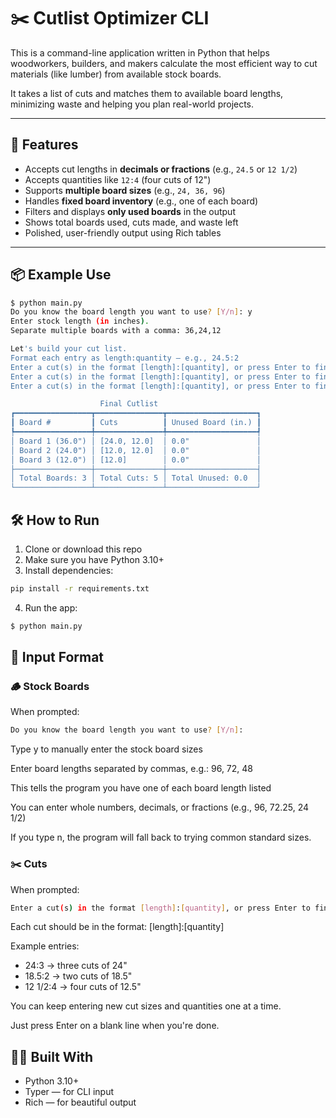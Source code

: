 # ✂️ Cutlist Optimizer CLI

This is a command-line application written in Python that helps woodworkers, builders, and makers calculate the most efficient way to cut materials (like lumber) from available stock boards.

It takes a list of cuts and matches them to available board lengths, minimizing waste and helping you plan real-world projects.

---

## 🚀 Features

- Accepts cut lengths in **decimals or fractions** (e.g., `24.5` or `12 1/2`)
- Accepts quantities like `12:4` (four cuts of 12")
- Supports **multiple board sizes** (e.g., `24, 36, 96`)
- Handles **fixed board inventory** (e.g., one of each board)
- Filters and displays **only used boards** in the output
- Shows total boards used, cuts made, and waste left
- Polished, user-friendly output using Rich tables

---

## 📦 Example Use

```bash
$ python main.py
Do you know the board length you want to use? [Y/n]: y
Enter stock length (in inches).
Separate multiple boards with a comma: 36,24,12

Let's build your cut list.
Format each entry as length:quantity — e.g., 24.5:2
Enter a cut(s) in the format [length]:[quantity], or press Enter to finish: 12:4
Enter a cut(s) in the format [length]:[quantity], or press Enter to finish: 24:1
Enter a cut(s) in the format [length]:[quantity], or press Enter to finish:

                    Final Cutlist
┏━━━━━━━━━━━━━━━━━┳━━━━━━━━━━━━━━━┳━━━━━━━━━━━━━━━━━━━━┓
┃ Board #         ┃ Cuts          ┃ Unused Board (in.) ┃
┡━━━━━━━━━━━━━━━━━╇━━━━━━━━━━━━━━━╇━━━━━━━━━━━━━━━━━━━━┩
│ Board 1 (36.0") │ [24.0, 12.0]  │ 0.0"               │
│ Board 2 (24.0") │ [12.0, 12.0]  │ 0.0"               │
│ Board 3 (12.0") │ [12.0]        │ 0.0"               │
├─────────────────┼───────────────┼────────────────────┤
│ Total Boards: 3 │ Total Cuts: 5 │ Total Unused: 0.0  │
└─────────────────┴───────────────┴────────────────────┘
```

## 🛠️ How to Run

1. Clone or download this repo
2. Make sure you have Python 3.10+
3. Install dependencies:

```bash
pip install -r requirements.txt
```

4. Run the app:

```bash
$ python main.py
```

## 📐 Input Format

### 🪵 Stock Boards

When prompted:

```bash
Do you know the board length you want to use? [Y/n]:
```

Type y to manually enter the stock board sizes

Enter board lengths separated by commas, e.g.: 96, 72, 48

This tells the program you have one of each board length listed

You can enter whole numbers, decimals, or fractions (e.g., 96, 72.25, 24 1/2)

If you type n, the program will fall back to trying common standard sizes.

### ✂️ Cuts

When prompted:

```bash
Enter a cut(s) in the format [length]:[quantity], or press Enter to finish:
```

Each cut should be in the format: [length]:[quantity]

Example entries:

- 24:3 → three cuts of 24"
- 18.5:2 → two cuts of 18.5"
- 12 1/2:4 → four cuts of 12.5"

You can keep entering new cut sizes and quantities one at a time.

Just press Enter on a blank line when you're done.

## 🧑‍💻 Built With

- Python 3.10+
- Typer — for CLI input
- Rich — for beautiful output
